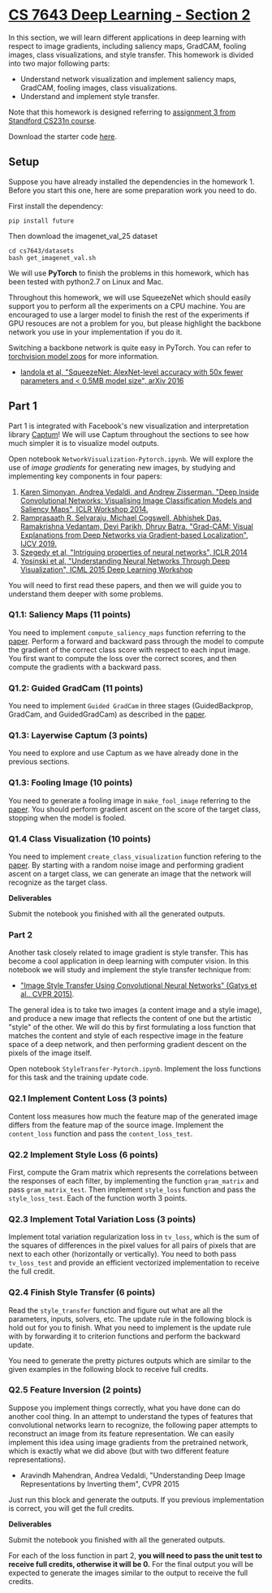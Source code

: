 # [CS 7643 Deep Learning - Section 2][1]

In this section, we will learn different applications in deep learning with respect to image gradients, including saliency maps, GradCAM, fooling images, class visualizations, and style transfer. This homework is divided into two major following parts:

- Understand network visualization and implement saliency maps, GradCAM, fooling images, class visualizations.
- Understand and implement style transfer.

Note that this homework is designed referring to [assignment 3 from Standford CS231n course][2].

Download the starter code [here]({{site.baseurl}}/assets/f17cs7643_hw2_starter.zip).

## Setup

Suppose you have already installed the dependencies in the homework 1. Before you start this one, here are some preparation work you need to do.

First install the dependency:

```
pip install future
```

Then download the imagenet_val_25 dataset

```
cd cs7643/datasets
bash get_imagenet_val.sh
```

We will use **PyTorch** to finish the problems in this homework, which has been tested with python2.7 on Linux and Mac.

Throughout this homework, we will use SqueezeNet which should easily support you to perform all the experiments on a CPU machine. You are encouraged to use a larger model to finish the rest of the experiments if GPU resouces are not a problem for you, but please highlight the backbone network you use in your implementation if you do it.

Switching a backbone network is quite easy in PyTorch. You can refer to [torchvision model zoos][6] for more information.

* [Iandola et al, "SqueezeNet: AlexNet-level accuracy with 50x fewer parameters and < 0.5MB model size", arXiv 2016][7]

## Part 1

Part 1 is integrated with Facebook's new visualization and interpretation library [Captum][10]! We will use Captum throughout the sections to see how much simpler it is to visualize model outputs.

Open notebook `NetworkVisualization-Pytorch.ipynb`. We will explore the use of *image gradients* for generating new images, by studying and implementing key components in four papers:

1. [Karen Simonyan, Andrea Vedaldi, and Andrew Zisserman. "Deep Inside Convolutional Networks: Visualising Image Classification Models and Saliency Maps", ICLR Workshop 2014.][3]
2. [Ramprasaath R. Selvaraju, Michael Cogswell, Abhishek Das, Ramakrishna Vedantam, Devi Parikh, Dhruv Batra. "Grad-CAM: Visual Explanations from Deep Networks via Gradient-based Localization", IJCV 2019.][9]
3. [Szegedy et al, "Intriguing properties of neural networks", ICLR 2014][4]
4. [Yosinski et al, "Understanding Neural Networks Through Deep Visualization", ICML 2015 Deep Learning Workshop][5]

You will need to first read these papers, and then we will guide you to understand them deeper with some problems.

### Q1.1: Saliency Maps (11 points)

You need to implement `compute_saliency_maps` function referring to the [paper][3]. Perform a forward and backward pass through the model to compute the gradient of the correct class score with respect to each input image. You first want to compute the loss over the correct scores, and then compute the gradients with a backward pass.

### Q1.2: Guided GradCam (11 points)

You need to implement `Guided GradCam` in three stages (GuidedBackprop, GradCam, and GuidedGradCam) as described in the [paper][9].

### Q1.3: Layerwise Captum (3 points)

You need to explore and use Captum as we have already done in the previous sections.

### Q1.3: Fooling Image (10 points)

You need to generate a fooling image in `make_fool_image` referring to the [paper][4]. You should perform gradient ascent on the score of the target class, stopping when the model is fooled.

### Q1.4 Class Visualization (10 points)

You need to implement `create_class_visualization` function refering to the [paper][5]. By starting with a random noise image and performing gradient ascent on a target class, we can generate an image that the network will recognize as the target class.

**Deliverables**

Submit the notebook you finished with all the generated outputs.

### Part 2

Another task closely related to image gradient is style transfer. This has become a cool application in deep learning with computer vision. In this notebook we will study and implement the style transfer technique from:

* ["Image Style Transfer Using Convolutional Neural Networks" (Gatys et al., CVPR 2015)][8].

The general idea is to take two images (a content image and a style image), and produce a new image that reflects the content of one but the artistic "style" of the other. We will do this by first formulating a loss function that matches the content and style of each respective image in the feature space of a deep network, and then performing gradient descent on the pixels of the image itself.

Open notebook `StyleTransfer-Pytorch.ipynb`. Implement the loss functions for this task and the training update code.

### Q2.1 Implement Content Loss (3 points)

Content loss measures how much the feature map of the generated image differs from the feature map of the source image. Implement the `content_loss` function and pass the `content_loss_test`.

### Q2.2 Implement Style Loss (6 points)

First, compute the Gram matrix which represents the correlations between the responses of each filter, by implementing the function `gram_matrix` and pass `gram_matrix_test`. Then implement `style_loss` function and pass the `style_loss_test`. Each of the function worth 3 points.

### Q2.3 Implement Total Variation Loss (3 points)

Implement total variation regularization loss in `tv_loss`, which is the sum of the squares of differences in the pixel values for all pairs of pixels that are next to each other (horizontally or vertically). You need to both pass `tv_loss_test` and provide an efficient vectorized implementation to receive the full credit.

### Q2.4 Finish Style Transfer (6 points)

Read the `style_transfer` function and figure out what are all the parameters, inputs, solvers, etc. The update rule in the following block is hold out for you to finish. What you need to implement is the update rule with by forwarding it to criterion functions and perform the backward update.  

You need to generate the pretty pictures outputs which are similar to the given examples in the following block to receive full credits.

### Q2.5 Feature Inversion (2 points)

Suppose you implement things correctly, what you have done can do another cool thing. In an attempt to understand the types of features that convolutional networks learn to recognize, the following paper attempts to reconstruct an image from its feature representation. We can easily implement this idea using image gradients from the pretrained network, which is exactly what we did above (but with two different feature representations).

* Aravindh Mahendran, Andrea Vedaldi, "Understanding Deep Image Representations by Inverting them", CVPR 2015

Just run this block and generate the outputs. If you previous implementation is correct, you will get the full credits.

**Deliverables**

Submit the notebook you finished with all the generated outputs.

For each of the loss function in part 2, **you will need to pass the unit test to receive full credits, otherwise it will be 0.** For the final output you will be expected to generate the images similar to the output to receive the full credits.  


[1]: https://www.cc.gatech.edu/classes/AY2018/cs7643_fall/
[2]: http://cs231n.github.io/assignments2017/assignment3/
[3]: https://arxiv.org/abs/1312.6034
[4]: https://arxiv.org/abs/1312.6199
[5]: http://yosinski.com/deepvis
[6]: https://github.com/pytorch/vision#models
[7]: https://arxiv.org/abs/1602.07360
[8]: http://www.cv-foundation.org/openaccess/content_cvpr_2016/papers/Gatys_Image_Style_Transfer_CVPR_2016_paper.pdf
[9]: https://arxiv.org/abs/1610.02391
[10]: https://captum.ai/
